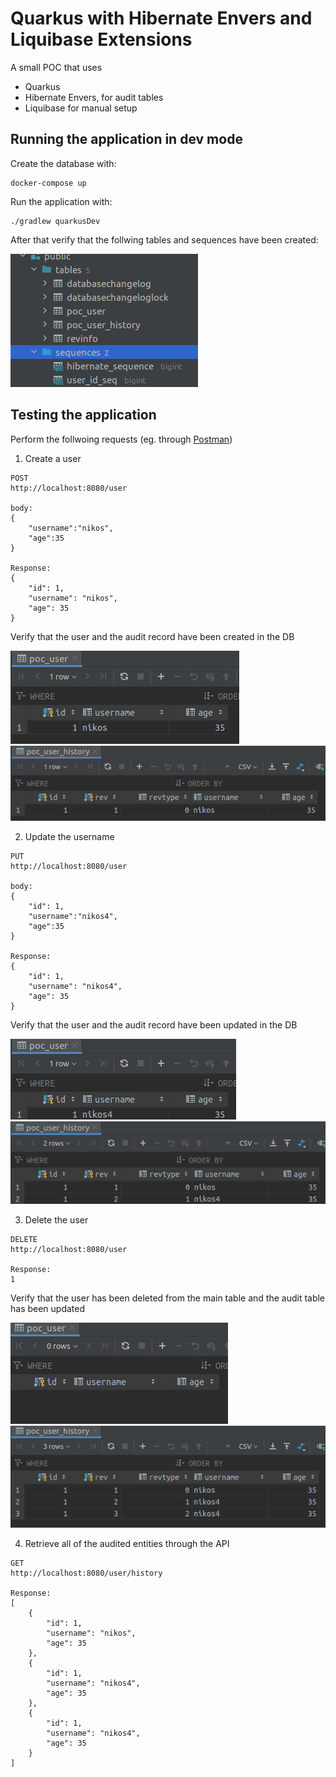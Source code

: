 # Quarkus with Hibernate Envers and Liquibase Extensions

A small POC that uses 
* Quarkus
* Hibernate Envers, for audit tables
* Liquibase for manual setup

## Running the application in dev mode

Create the database with:
```shell script
docker-compose up
```

Run the application with:
```shell script
./gradlew quarkusDev
```
After that verify that the follwing tables and sequences have been created:

![alt text](./images/envers_poc.table.png)

## Testing the application

Perform the follwoing requests (eg. through [Postman](https://www.postman.com/))

1) Create a user
```
POST
http://localhost:8080/user

body:
{
    "username":"nikos",
    "age":35
}

Response:
{
    "id": 1,
    "username": "nikos",
    "age": 35
}
```
Verify that the user and the audit record have been created in the DB

![alt text](./images/envers_poc_create_user.png)
![alt text](./images/envers_poc_create_user_hist.png)

2) Update the username
```
PUT
http://localhost:8080/user

body:
{
    "id": 1,
    "username":"nikos4",
    "age":35
}

Response:
{
    "id": 1,
    "username": "nikos4",
    "age": 35
}
```


Verify that the user and the audit record have been updated in the DB

![alt text](./images/envers_poc_update.png)
![alt text](./images/envers_poc_update_hist.png)

3) Delete the user
```
DELETE
http://localhost:8080/user

Response:
1
```

Verify that the user has been deleted from the main table and the audit table has been updated

![alt text](./images/envers_poc_delete.png)
![alt text](./images/envers_poc_delete_hist.png)

4) Retrieve all of the audited entities through the API
```
GET
http://localhost:8080/user/history

Response:
[
    {
        "id": 1,
        "username": "nikos",
        "age": 35
    },
    {
        "id": 1,
        "username": "nikos4",
        "age": 35
    },
    {
        "id": 1,
        "username": "nikos4",
        "age": 35
    }
]
```